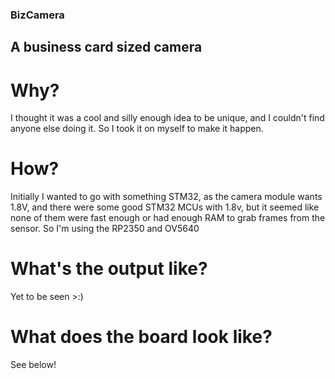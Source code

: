 ### BizCamera 
## A business card sized camera

# Why?
I thought it was a cool and silly enough idea to be unique, and I couldn't find anyone else doing it. So I took it on myself to make it happen.

# How?
Initially I wanted to go with something STM32, as the camera module wants 1.8V, and there were some good STM32 MCUs with 1.8v, but it seemed like none of them were fast enough or had enough RAM to grab frames from the sensor. 
So I'm using the RP2350 and OV5640

# What's the output like?
Yet to be seen >:)

# What does the board look like?
See below!

